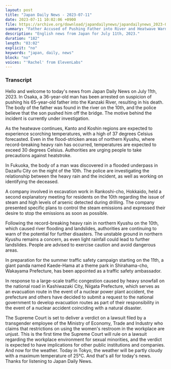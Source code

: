 ```yaml
---
layout: post
title: "Japan Daily News - 2023-07-11"
date: 2023-07-11 10:02:06 +0900
file: https://archive.org/download/japandailynews/japandailynews_2023-07-11.mp3
summary: "Father Accused of Pushing Father into River and Heatwave Warning in Kanto, & more…"
description: "English news from Japan for July 11th, 2023."
duration: "182"
length: "03:02"
explicit: "no"
keywords: "japan, daily, news"
block: "no"
voices: "'Rachel' from ElevenLabs"
---
```


### Transcript

Hello and welcome to today's news from Japan Daily News on July 11th, 2023. In Osaka, a 36-year-old man has been arrested on suspicion of pushing his 65-year-old father into the Kanzaki River, resulting in his death. The body of the father was found in the river on the 10th, and the police believe that the son pushed him off the bridge. The motive behind the incident is currently under investigation.

As the heatwave continues, Kanto and Koshin regions are expected to experience scorching temperatures, with a high of 37 degrees Celsius forecasted. Even in the flood-stricken areas of northern Kyushu, where record-breaking heavy rain has occurred, temperatures are expected to exceed 30 degrees Celsius. Authorities are urging people to take precautions against heatstroke.

In Fukuoka, the body of a man was discovered in a flooded underpass in Dazaifu City on the night of the 10th. The police are investigating the relationship between the heavy rain and the incident, as well as working on identifying the deceased.

A company involved in excavation work in Rankoshi-cho, Hokkaido, held a second explanatory meeting for residents on the 10th regarding the issue of steam and high levels of arsenic detected during drilling. The company presented specific plans to control the steam emissions and expressed their desire to stop the emissions as soon as possible.

Following the record-breaking heavy rain in northern Kyushu on the 10th, which caused river flooding and landslides, authorities are continuing to warn of the potential for further disasters. The unstable ground in northern Kyushu remains a concern, as even light rainfall could lead to further landslides. People are advised to exercise caution and avoid dangerous areas.

In preparation for the summer traffic safety campaign starting on the 11th, a giant panda named Kaede-Hama at a theme park in Shirahama-cho, Wakayama Prefecture, has been appointed as a traffic safety ambassador.

In response to a large-scale traffic congestion caused by heavy snowfall on the national road in Kashiwazaki City, Niigata Prefecture, which serves as an evacuation route in the event of a nuclear power plant accident, the prefecture and others have decided to submit a request to the national government to develop evacuation routes as part of their responsibility in the event of a nuclear accident coinciding with a natural disaster.

The Supreme Court is set to deliver a verdict on a lawsuit filed by a transgender employee of the Ministry of Economy, Trade and Industry who claims that restrictions on using the women's restroom in the workplace are unjust. This is the first time the Supreme Court will rule on a lawsuit regarding the workplace environment for sexual minorities, and the verdict is expected to have implications for other public institutions and companies. And now for the weather. Today in Tokyo, the weather will be partly cloudy with a maximum temperature of 25°C.  And that's all for today's news. Thanks for listening to Japan Daily News.
